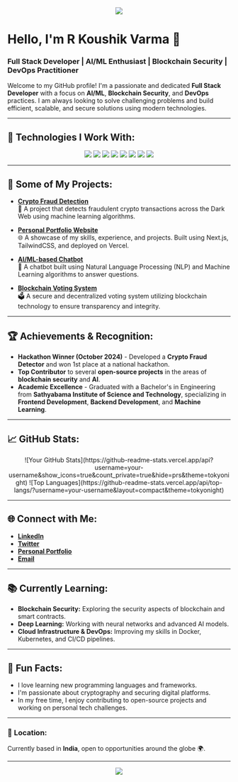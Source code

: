 <!-- GitHub Profile Header -->
<div align="center">
  <img src="https://images.unsplash.com/photo-1580927752452-89d86da3fa0a?q=80&w=2070&auto=format&fit=crop&ixlib=rb-4.0.3&ixid=M3wxMjA3fDB8MHxwaG90by1wYWdlfHx8fGVufDB8fHx8fA%3D%3D" />
</div>

# Hello, I'm **R Koushik Varma** 👋

### **Full Stack Developer | AI/ML Enthusiast | Blockchain Security | DevOps Practitioner**

Welcome to my GitHub profile! I'm a passionate and dedicated **Full Stack Developer** with a focus on **AI/ML**, **Blockchain Security**, and **DevOps** practices. I am always looking to solve challenging problems and build efficient, scalable, and secure solutions using modern technologies.

---

## 🔧 **Technologies I Work With:**

<div align="center">
  <img src="https://img.shields.io/badge/React-1C1C1C?style=flat&logo=react&logoColor=61DAFB" />
  <img src="https://img.shields.io/badge/Node.js-339933?style=flat&logo=node.js&logoColor=white" />
  <img src="https://img.shields.io/badge/Next.js-000000?style=flat&logo=next.js&logoColor=white" />
  <img src="https://img.shields.io/badge/Express-000000?style=flat&logo=express&logoColor=white" />
  <img src="https://img.shields.io/badge/TailwindCSS-38BDF8?style=flat&logo=tailwind-css&logoColor=white" />
  <img src="https://img.shields.io/badge/Python-3776AB?style=flat&logo=python&logoColor=white" />
  <img src="https://img.shields.io/badge/Docker-2496ED?style=flat&logo=docker&logoColor=white" />
  <img src="https://img.shields.io/badge/Kubernetes-326CE5?style=flat&logo=kubernetes&logoColor=white" />
</div>

---

## 💼 **Some of My Projects:**

- **[Crypto Fraud Detection](https://github.com/your-username/crypto-fraud-detection)**  
  🚨 A project that detects fraudulent crypto transactions across the Dark Web using machine learning algorithms.

- **[Personal Portfolio Website](https://github.com/your-username/portfolio)**  
  🌐 A showcase of my skills, experience, and projects. Built using Next.js, TailwindCSS, and deployed on Vercel.

- **[AI/ML-based Chatbot](https://github.com/your-username/ai-chatbot)**  
  🤖 A chatbot built using Natural Language Processing (NLP) and Machine Learning algorithms to answer questions.

- **[Blockchain Voting System](https://github.com/your-username/blockchain-voting-system)**  
  🗳️ A secure and decentralized voting system utilizing blockchain technology to ensure transparency and integrity.

---

## 🏆 **Achievements & Recognition:**

- **Hackathon Winner (October 2024)** - Developed a **Crypto Fraud Detector** and won 1st place at a national hackathon.
- **Top Contributor** to several **open-source projects** in the areas of **blockchain security** and **AI**.
- **Academic Excellence** - Graduated with a Bachelor's in Engineering from **Sathyabama Institute of Science and Technology**, specializing in **Frontend Development**, **Backend Development**, and **Machine Learning**.

---

## 📈 **GitHub Stats:**

<div align="center">
  ![Your GitHub Stats](https://github-readme-stats.vercel.app/api?username=your-username&show_icons=true&count_private=true&hide=prs&theme=tokyonight)
  ![Top Languages](https://github-readme-stats.vercel.app/api/top-langs/?username=your-username&layout=compact&theme=tokyonight)
</div>

---

## 🌐 **Connect with Me:**

- **[LinkedIn](https://www.linkedin.com/in/your-profile)**
- **[Twitter](https://twitter.com/your-profile)**
- **[Personal Portfolio](https://yourportfolio.com)**
- **[Email](mailto:your-email@example.com)**

---

## 📚 **Currently Learning:**
- **Blockchain Security:** Exploring the security aspects of blockchain and smart contracts.
- **Deep Learning:** Working with neural networks and advanced AI models.
- **Cloud Infrastructure & DevOps:** Improving my skills in Docker, Kubernetes, and CI/CD pipelines.

---

## 📝 **Fun Facts:**
- I love learning new programming languages and frameworks.
- I'm passionate about cryptography and securing digital platforms.
- In my free time, I enjoy contributing to open-source projects and working on personal tech challenges.

---

### 📍 **Location:**  
Currently based in **India**, open to opportunities around the globe 🌍.

---
<p align="center">
  <img src="https://profile-counter.glitch.me/your-username/count.svg" />
</p>
